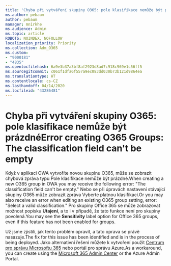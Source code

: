 ```yaml
---
title: 'Chyba při vytváření skupiny O365: pole klasifikace nemůže být prázdné'
ms.author: pebaum
author: pebaum
manager: mnirkhe
ms.audience: Admin
ms.topic: article
ROBOTS: NOINDEX, NOFOLLOW
localization_priority: Priority
ms.collection: Adm_O365
ms.custom:
- "9000181"
- "4835"
ms.openlocfilehash: 6a9e3b37a3bf8af2923d8ad7c918c969e1c56ff5
ms.sourcegitcommit: c061f1dfa6f557a9ec083dd030b73b121d9864ea
ms.translationtype: HT
ms.contentlocale: cs-CZ
ms.lasthandoff: 04/14/2020
ms.locfileid: "43286481"
---
```

# <a name="error-creating-o365-groups-the-classification-field-cant-be-empty"></a><span data-ttu-id="98b51-102">Chyba při vytváření skupiny O365: pole klasifikace nemůže být prázdné</span><span class="sxs-lookup"><span data-stu-id="98b51-102">Error creating O365 Groups: The classification field can't be empty</span></span>

<span data-ttu-id="98b51-103">Když v aplikaci OWA vytvoříte novou skupinu O365, může se zobrazit chybová zpráva typu Pole klasifikace nemůže být prázdné.</span><span class="sxs-lookup"><span data-stu-id="98b51-103">When creating a new O365 group in OWA you may receive the following error: "The classification field can't be empty."</span></span>  <span data-ttu-id="98b51-104">Nebo se při úpravách nastavení stávající skupiny O365 může zobrazit zpráva Vyberte platnou klasifikaci.</span><span class="sxs-lookup"><span data-stu-id="98b51-104">Or you may also receive an error when editing an existing O365 group setting, error: "Select a valid classification."</span></span>   <span data-ttu-id="98b51-105">Pro skupiny Office 365 se může zobrazovat možnost popisku **Utajení**, a to i v případě, že tato funkce není pro skupiny povolená.</span><span class="sxs-lookup"><span data-stu-id="98b51-105">You may see the **Sensitivity** label option for Office 365 groups, even if this feature has not been enabled for groups.</span></span>

<span data-ttu-id="98b51-106">Už jsme zjistili, jak tento problém opravit, a tato oprava se právě nasazuje.</span><span class="sxs-lookup"><span data-stu-id="98b51-106">The fix for this issue has been identified and is in the process of being deployed.</span></span>  <span data-ttu-id="98b51-107">Jako alternativní řešení můžete k vytvoření použít [Centrum pro správu Microsoftu 365](https://docs.microsoft.com/microsoft-365/admin/create-groups/create-groups?view=o365-worldwide) nebo portál pro správu Azure.</span><span class="sxs-lookup"><span data-stu-id="98b51-107">As a workaround, you can create using the [Microsoft 365 Admin Center](https://docs.microsoft.com/microsoft-365/admin/create-groups/create-groups?view=o365-worldwide) or the Azure Admin Portal.</span></span>
